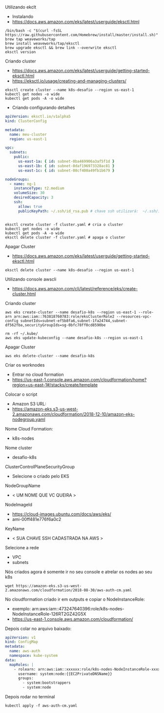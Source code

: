 Utilizando ekclt
- Instalando
 - https://docs.aws.amazon.com/eks/latest/userguide/eksctl.html
```shell
/bin/bash -c "$(curl -fsSL https://raw.githubusercontent.com/Homebrew/install/master/install.sh)"
brew tap weaveworks/tap
brew install weaveworks/tap/eksctl
brew upgrade eksctl && brew link --overwrite eksctl
eksctl version
```

Criando cluster
- https://docs.aws.amazon.com/eks/latest/userguide/getting-started-eksctl.html
- https://eksctl.io/usage/creating-and-managing-clusters/
```shell
eksctl create cluster --name k8s-desafio --region us-east-1
kubectl get nodes -o wide
kubectl get pods -A -o wide
```
- Criando configurando detalhes
```yml
apiVersion: eksctl.io/v1alpha5
kind: ClusterConfig

metadata:
  name: meu-cluster
  region: us-east-1

vpc:
  subnets:
    public:
      us-east-1a: { id: subnet-0ba469906a3af5f1d }
      us-east-1b: { id: subnet-0daf196973328ac81 }
      us-east-1c: { id: subnet-08cf400a49fb1b679 }

nodeGroups:
  - name: ng-1
    instanceType: t2.medium
    volumeSize: 30
    desiredCapacity: 3
    ssh:
      allow: true
      publicKeyPath: ~/.ssh/id_rsa.pub # chave ssh utilizará:  ~/.ssh/id_rsa.pub
      
```
```shell
eksctl create cluster -f cluster.yaml # cria o cluster
kubectl get nodes -o wide
kubectl get pods -A -o wide
eksctl delete cluster -f cluster.yaml # apaga o cluster
```

Apagar Cluster
- https://docs.aws.amazon.com/eks/latest/userguide/getting-started-eksctl.html
```shell
eksctl delete cluster --name k8s-desafio --region us-east-1
```

Utilizando console awscli
- https://docs.aws.amazon.com/cli/latest/reference/eks/create-cluster.html

Criando cluster
```shell
aws eks create-cluster --name desafio-k8s --region us-east-1 --role-arn arn:aws:iam::763818760783:role/eksClusterRole2 --resources-vpc-config subnetIds=subnet-ef5b8fa6,subnet-1fa24744,subnet-df562fba,securityGroupIds=sg-0bfc78ff0cd8590be

rm -rf ~/.kube/
aws eks update-kubeconfig --name desafio-k8s --region us-east-1
```

Apagar Cluster
```shell
aws eks delete-cluster --name desafio-k8s
```

Criar os worknodes
- Entrar no cloud formation
- https://us-east-1.console.aws.amazon.com/cloudformation/home?region=us-east-1#/stacks/create/template

Colocar o script 
- Amazon S3 URL:
- https://amazon-eks.s3-us-west-2.amazonaws.com/cloudformation/2018-12-10/amazon-eks-nodegroup.yaml

Nome Cloud Formation: 
- k8s-nodes

Nome cluster
- desafio-k8s

ClusterControlPlaneSecurityGroup
 - Selecione o criado pelo EKS

NodeGroupName
- < UM NOME QUE VC QUEIRA >

NodeImageId
- https://cloud-images.ubuntu.com/docs/aws/eks/
- ami-00ff481e776f6a0c2

KeyName
- < SUA CHAVE SSH CADASTRADA NA AWS >

Selecione a rede
- VPC
- subnets

Nós criados agora é somente ir no seu console e atrelar os nodes ao seu k8s
```shell
wget https://amazon-eks.s3-us-west-2.amazonaws.com/cloudformation/2018-08-30/aws-auth-cm.yaml
```
No cloudformation criado ir em outputs e copiar o NodeInstanceRole:
- exemplo: arn:aws:iam::473247640396:role/k8s-nodes-NodeInstanceRole-126RT2GZ42G5X
- https://us-east-1.console.aws.amazon.com/cloudformation/

Depois colar no arquivo baixado:
```yml
apiVersion: v1
kind: ConfigMap
metadata:
  name: aws-auth
  namespace: kube-system
data:
  mapRoles: |
    - rolearn: arn:aws:iam::xxxxxx:role/k8s-nodes-NodeInstanceRole-xxxxxxxxxx
      username: system:node:{{EC2PrivateDNSName}}
      groups:
        - system:bootstrappers
        - system:node
```
  
Depois rodar no terminal 
```shell
kubectl apply -f aws-auth-cm.yaml
